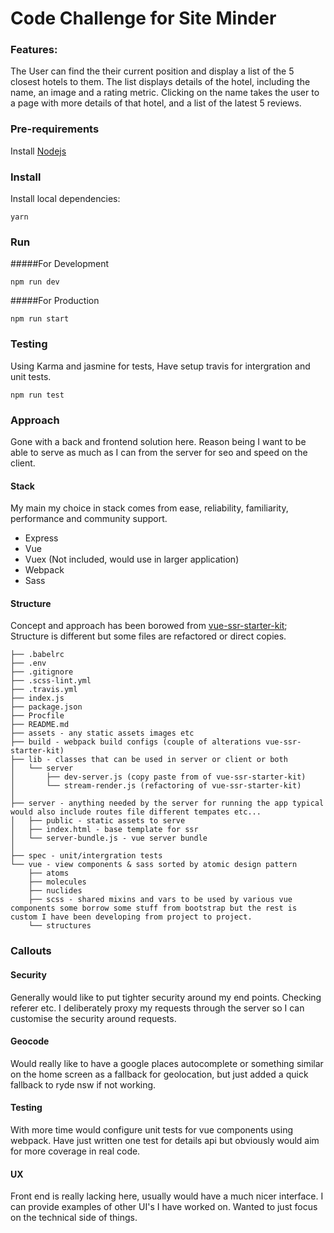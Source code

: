 # Code Challenge for Site Minder

### Features:

The User can find the their current position and display a list of the 5 closest hotels to them.
The list displays details of the hotel, including the name, an image and a rating metric.
Clicking on the name takes the user to a page with more details of that hotel, and a list of the latest 5 reviews.

### Pre-requirements

Install [Nodejs](http://nodejs.org)

### Install

Install local dependencies:

```
yarn
```

### Run

#####For Development

```
npm run dev
```

#####For Production

```
npm run start
```

### Testing

Using Karma and jasmine for tests, Have setup travis for intergration and unit tests.

```
npm run test
```

### Approach

Gone with a back and frontend solution here. Reason being I want to be able to serve as much as I can from the server for seo and speed on the client.

#### Stack

My main my choice in stack comes from ease, reliability, familiarity, performance and community support.

- Express
- Vue
- Vuex (Not included, would use in larger application)
- Webpack
- Sass

#### Structure
Concept and approach has been borowed from [vue-ssr-starter-kit](https://github.com/doabit/vue-ssr-starter-kit/tree/master/build); Structure is different but some files are refactored or direct copies.

```
├── .babelrc
├── .env
├── .gitignore
├── .scss-lint.yml
├── .travis.yml
├── index.js
├── package.json
├── Procfile
├── README.md
├── assets - any static assets images etc
├── build - webpack build configs (couple of alterations vue-ssr-starter-kit)
├── lib - classes that can be used in server or client or both
│   └── server
│       ├── dev-server.js (copy paste from of vue-ssr-starter-kit)
│       └── stream-render.js (refactoring of vue-ssr-starter-kit)
│
├── server - anything needed by the server for running the app typical would also include routes file different tempates etc...
│   ├── public - static assets to serve
│   ├── index.html - base template for ssr
│   └── server-bundle.js - vue server bundle
│ 
├── spec - unit/intergration tests
└── vue - view components & sass sorted by atomic design pattern
    ├── atoms
    ├── molecules
    ├── nuclides
    ├── scss - shared mixins and vars to be used by various vue components some borrow some stuff from bootstrap but the rest is custom I have been developing from project to project.
    └── structures

```

### Callouts

#### Security

Generally would like to put tighter security around my end points. Checking referer etc. I deliberately proxy my requests through the server so I can customise the security around requests.

#### Geocode

Would really like to have a google places autocomplete or something similar on the home screen as a fallback for geolocation, but just added a quick fallback to ryde nsw if not working.

#### Testing

With more time would configure unit tests for vue components using webpack. Have just written one test for details api but obviously would aim for more coverage in real code.

#### UX

Front end is really lacking here, usually would have a much nicer interface. I can provide examples of other UI's I have worked on. Wanted to just focus on the technical side of things.

